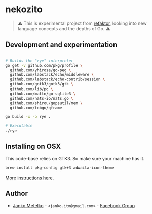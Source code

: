 # nekozito

> ⚠️ This is experimental project from [refaktor], looking into new language concepts and the depths of Go. ⚠️

## Development and experimentation

```bash

# Builds the "rye" interpreter
go get -v github.com/pkg/profile \
  github.com/yhirose/go-peg \
  github.com/labstack/echo/middleware \
  github.com/labstack/echo-contrib/session \
  github.com/gotk3/gotk3/gtk \
  github.com/lib/pq \
  github.com/mattn/go-sqlite3 \
  github.com/nats-io/nats.go \
  github.com/shirou/gopsutil/mem \
  github.com/tobgu/qframe

go build -x -o rye .

# Executable
./rye 
```

## Installing on OSX

This code-base relies on GTK3. So make sure your machine has it.

```bash
brew install pkg-config gtk+3 adwaita-icon-theme
```

More [instructions here](https://www.gtk.org/docs/installations/macos/).

## Author

- [Janko Metelko][refaktor] - `<janko.itm@gmail.com>` - [Facebook Group](https://www.facebook.com/groups/866313463771373)

[refaktor]: https://github.com/refaktor
[otobrglez]: https://github.com/otobrglez

